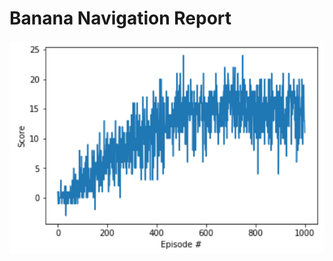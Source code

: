 # Banana Navigation Report

![alt text](https://github.com/donaldmusgrove/drlnd/blob/master/project1/episodes_vs_scores.PNG "Episode number vs score")

